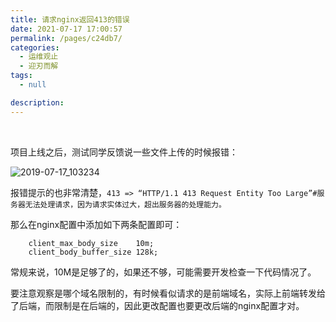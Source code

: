 ```yaml
---
title: 请求nginx返回413的错误
date: 2021-07-17 17:00:57
permalink: /pages/c24db7/
categories:
  - 运维观止
  - 迎刃而解
tags:
  - null

description:
---
```


<br><ArticleTopAd></ArticleTopAd>



项目上线之后，测试同学反馈说一些文件上传的时候报错：

![2019-07-17_103234](http://t.eryajf.net/imgs/2021/09/4d36575655b499d3.jpg)

报错提示的也非常清楚，`413 => “HTTP/1.1 413 Request Entity Too Large”#服务器无法处理请求，因为请求实体过大，超出服务器的处理能力。`

那么在nginx配置中添加如下两条配置即可：

```
	client_max_body_size    10m;
    client_body_buffer_size 128k;
```

常规来说，10M是足够了的，如果还不够，可能需要开发检查一下代码情况了。

要注意观察是哪个域名限制的，有时候看似请求的是前端域名，实际上前端转发给了后端，而限制是在后端的，因此更改配置也要更改后端的nginx配置才对。

<br><ArticleTopAd></ArticleTopAd>
